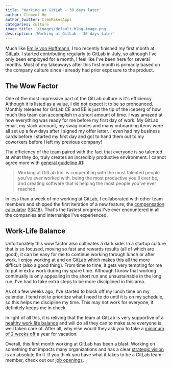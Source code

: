 ```yaml
---
title: 'Working at GitLab - 30 days later'
author: Clement Ho
author_twitter: ClemMakesApps
categories: culture
image_title: '/images/default-blog-image.png'
description: 'Working at GitLab - 30 days later'
---
```


Much like [Emily von Hoffmann](https://twitter.com/emvonhoffmann), I too recently finished my first month at GitLab. I started contributing regularly to GitLab in July, so although I've only been employed for a month, I feel like I've been here for several months. Most of my takeaways after this first month is primarily based on the company culture since I already had prior exposure to the product.

<!-- more -->

## The Wow Factor

One of the most impressive part of the GitLab culture is it's efficiency. Although it is listed as a value, I did not expect it to be so pronounced. Monthly releases for GitLab CE and EE is just the tip of the iceberg of how much this team can accomplish in a short amount of time. I was amazed at how everything was ready for me before my first day of work. My GitLab email, my slack account, my swag codes and many onboarding items were all set up a few days after I signed my offer letter. I even had my business cards before I started my first day and got to hand them out to my coworkers before I left my previous company!

The efficiency of the team paired with the fact that everyone is so talented at what they do, truly creates an incredibly productive environment. I cannot agree more with [general guideline #1](/handbook/general-guidelines):

> Working at GitLab Inc. is cooperating with the most talented people you've ever worked with, being the most productive you'll ever be, and creating software that is helping the most people you've ever reached.

In less than a week of me working at GitLab, I collaborated with other team members and shipped the first iteration of a new feature, the [compensation calculator](/job-families/engineering/backend-engineer/#compensation) ([!3418](https://gitlab.com/gitlab-com/www-gitlab-com/merge_requests/3418)). That's the fastest progress I've ever encountered in all the companies and internships I've experienced.

## Work-Life Balance

Unfortunately this wow factor also cultivates a dark side. In a startup culture that is so focused, moving so fast and rewards results (all of which are good), it can be easy for me to continue working through lunch or after work. I enjoy working at and on GitLab which makes this all the more difficult (also a good thing). From time to time, it gets very tempting for me to put in extra work during my spare time. Although I know that working continually is only appealing in the short run and unsustainable in the long run, I've had to take extra steps to be more disciplined in this area.

As of a few weeks ago, I've started to block off my lunch time on my calendar. I tend not to prioritize what I need to do until it is on my schedule, so this helps me discipline my time. This may not work for everyone, it definitely keeps me in check.

In light of all this, it is reliving that the team at GitLab is very supportive of a [healthy work life balance](/company/culture/all-remote/) and will do all they can to make sure everyone is well taken care of. After all, why else would they ask you to take a [minimum of 2 weeks off](/handbook/paid-time-off/) a year for vacation.

Overall, this first month working at GitLab has been a blast. Working on something that impacts many organizations and has a clear [strategic vision](/strategy/) is an absolute thrill. If you think you have what it takes to be a GitLab team-member, check out our [job openings](/jobs/).
